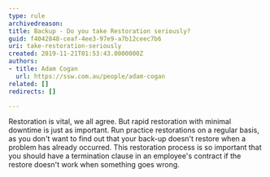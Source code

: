 ```yaml
---
type: rule
archivedreason: 
title: Backup - Do you take Restoration seriously?
guid: f4042848-ceaf-4ee3-97e9-a7b12ceec7b6
uri: take-restoration-seriously
created: 2019-11-21T01:53:43.0000000Z
authors:
- title: Adam Cogan
  url: https://ssw.com.au/people/adam-cogan
related: []
redirects: []

---
```


Restoration is vital, we all agree. But rapid restoration with minimal downtime is just as important. Run practice restorations on a regular basis, as you don't want to find out that your back-up doesn't restore when a problem has already occurred.
This restoration process is so important that you should have a termination clause in an employee's contract if the restore doesn't work when something goes wrong.

<!--endintro-->
